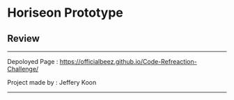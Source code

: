 # Horiseon Prototype

## Review
- - -

Depoloyed Page : https://officialbeez.github.io/Code-Refreaction-Challenge/

Project made by : Jeffery Koon

- - -


